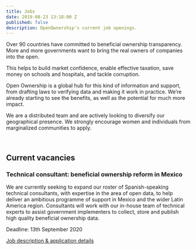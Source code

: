 ```yaml
---
title: Jobs
date: 2019-08-23 13:18:00 Z
published: false
description: OpenOwnership's current job openings.
---
```


Over 90 countries have committed to beneficial ownership transparency. More and more governments want to bring the real owners of companies into the open. 

This helps to build market confidence, enable effective taxation, save money on schools and hospitals, and tackle corruption. 

Open Ownership is a global hub for this kind of information and support, from drafting laws to verifying data and making it work in practice. We’re already starting to see the benefits, as well as the potential for much more impact. 

We are a distributed team and are actively looking to diversify our geographical presence. We strongly encourage women and individuals from marginalized communities to apply.

<br>

## Current vacancies

### Technical consultant: beneficial ownership reform in Mexico

We are currently seeking to expand our roster of Spanish-speaking technical consultants, with expertise in the area of open data, to help deliver an ambitious programme of support in Mexico and the wider Latin America region. Consultants will work with our in-house team of technical experts to assist government implementers to collect, store and publish high quality beneficial ownership data.

Deadline: 13th September 2020

[Job description & application details](/uploads/MX%20Technical%20Consultancy%20ToR%2026.08.20.pdf)
